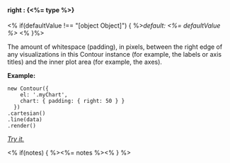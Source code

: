 #### **right** : {<%= type %>}

<% if(defaultValue !== "[object Object]") { %>*default: <%= defaultValue %>* <% }%>

The amount of whitespace (padding), in pixels, between the right edge of any visualizations in this Contour instance (for example, the labels or axis titles) and the inner plot area (for example, the axes).

**Example:**

    new Contour({
        el: '.myChart',
        chart: { padding: { right: 50 } }
      })
    .cartesian()
    .line(data)
    .render()

*[Try it.](http://jsfiddle.net/gh/get/library/pure/forio/contour/tree/master/src/documentation/fiddle/config.chart.padding.right/)*

<% if(notes) { %><%= notes %><% } %>

